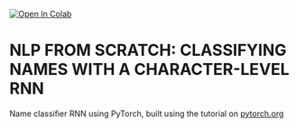 [![Open In Colab](https://colab.research.google.com/assets/colab-badge.svg)](https://colab.research.google.com/drive/1PFF7HN1-61TudzAXA09Japa66Xoy6Hsa#scrollTo=esSSSJcCahuS)

# NLP FROM SCRATCH: CLASSIFYING NAMES WITH A CHARACTER-LEVEL RNN
Name classifier RNN using PyTorch, built using the tutorial on [pytorch.org](https://pytorch.org/tutorials/intermediate/char_rnn_classification_tutorial.html)
